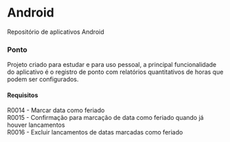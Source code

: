 # Android
Repositório de aplicativos Android

### Ponto
Projeto criado para estudar e para uso pessoal, a principal funcionalidade do aplicativo é o registro de ponto com relatórios quantitativos de horas que podem ser configurados.

#### Requisitos

R0014 - Marcar data como feriado  
R0015 - Confirmação para marcação de data como feriado quando já houver lancamentos  
R0016 - Excluir lancamentos de datas marcadas como feriado  
